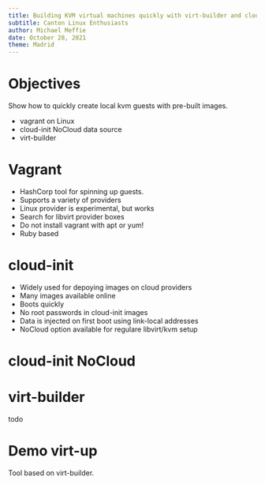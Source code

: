 ```yaml
---
title: Building KVM virtual machines quickly with virt-builder and cloud-init
subtitle: Canton Linux Enthusiasts
author: Michael Meffie
date: October 28, 2021
theme: Madrid
---
```


# Objectives

Show how to quickly create local kvm guests with pre-built images.

* vagrant on Linux
* cloud-init NoCloud data source
* virt-builder

# Vagrant

* HashCorp tool for spinning up guests.
* Supports a variety of providers
* Linux provider is experimental, but works
* Search for libvirt provider boxes
* Do not install vagrant with apt or yum!
* Ruby based

# cloud-init

* Widely used for depoying images on cloud providers
* Many images available online
* Boots quickly
* No root passwords in cloud-init images
* Data is injected on first boot using link-local addresses
* NoCloud option available for regulare libvirt/kvm setup

# cloud-init NoCloud

# virt-builder

todo

# Demo virt-up

Tool based on virt-builder.


